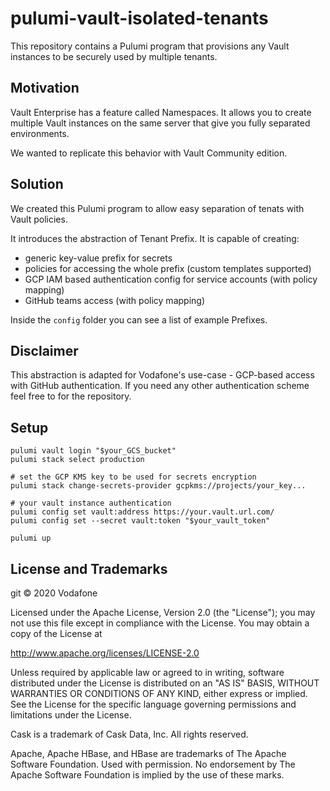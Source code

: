 # pulumi-vault-isolated-tenants 

This repository contains a Pulumi program that provisions any Vault instances to be securely used by multiple tenants.

## Motivation

Vault Enterprise has a feature called Namespaces. It allows you to create multiple Vault instances on the same server that give you fully separated environments.

We wanted to replicate this behavior with Vault Community edition.


## Solution

We created this Pulumi program to allow easy separation of tenats with Vault policies.

It introduces the abstraction of Tenant Prefix. It is capable of creating:
* generic key-value prefix for secrets
* policies for accessing the whole prefix (custom templates supported)
* GCP IAM based authentication config for service accounts (with policy mapping)
* GitHub teams access (with policy mapping)

Inside the `config` folder you can see a list of example Prefixes.

## Disclaimer

This abstraction is adapted for Vodafone's use-case - GCP-based access with GitHub authentication.
If you need any other authentication scheme feel free to for the repository.

## Setup

```
pulumi vault login "$your_GCS_bucket"
pulumi stack select production

# set the GCP KMS key to be used for secrets encryption
pulumi stack change-secrets-provider gcpkms://projects/your_key...

# your vault instance authentication
pulumi config set vault:address https://your.vault.url.com/
pulumi config set --secret vault:token "$your_vault_token"

pulumi up
```

## License and Trademarks

git © 2020 Vodafone

Licensed under the Apache License, Version 2.0 (the "License"); you may not use this file except
in compliance with the License. You may obtain a copy of the License at

http://www.apache.org/licenses/LICENSE-2.0

Unless required by applicable law or agreed to in writing, software distributed under the 
License is distributed on an "AS IS" BASIS, WITHOUT WARRANTIES OR CONDITIONS OF ANY KIND, 
either express or implied. See the License for the specific language governing permissions 
and limitations under the License.

Cask is a trademark of Cask Data, Inc. All rights reserved.

Apache, Apache HBase, and HBase are trademarks of The Apache Software Foundation. Used with
permission. No endorsement by The Apache Software Foundation is implied by the use of these marks.  

